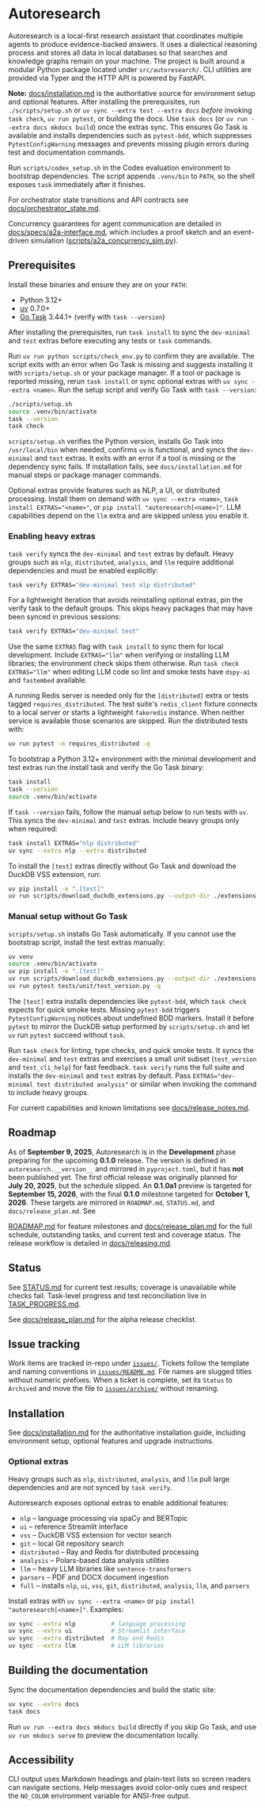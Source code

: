 # Autoresearch

Autoresearch is a local-first research assistant that coordinates multiple agents to
produce evidence-backed answers. It uses a dialectical reasoning process and stores all
data in local databases so that searches and knowledge graphs remain on your machine.
The project is built around a modular Python package located under `src/autoresearch/`.
CLI utilities are provided via Typer and the HTTP API is powered by FastAPI.

**Note:** [docs/installation.md](docs/installation.md) is the authoritative
source for environment setup and optional features. After installing the
prerequisites, run `./scripts/setup.sh` or `uv sync --extra test --extra docs`
*before* invoking `task check`, `uv run pytest`, or building the docs. Use
`task docs` (or `uv run --extra docs mkdocs build`) once the extras sync. This
ensures Go Task is available and installs dependencies such as `pytest-bdd`,
which suppresses `PytestConfigWarning` messages and prevents missing plugin
errors during test and documentation commands.

Run `scripts/codex_setup.sh` in the Codex evaluation environment to bootstrap
dependencies. The script appends `.venv/bin` to `PATH`, so the shell exposes
`task` immediately after it finishes.

For orchestrator state transitions and API contracts see
[docs/orchestrator_state.md](docs/orchestrator_state.md).

Concurrency guarantees for agent communication are detailed in
[docs/specs/a2a-interface.md](docs/specs/a2a-interface.md), which includes a
proof sketch and an event-driven simulation
([scripts/a2a_concurrency_sim.py](scripts/a2a_concurrency_sim.py)).

## Prerequisites

Install these binaries and ensure they are on your `PATH`:

- Python 3.12+
- [uv](https://github.com/astral-sh/uv) 0.7.0+
- [Go Task](https://taskfile.dev/) 3.44.1+ (verify with `task --version`)

After installing the prerequisites, run `task install` to sync the
`dev-minimal` and `test` extras before executing any tests or `task`
commands.

Run `uv run python scripts/check_env.py` to confirm they are available. The
script exits with an error when Go Task is missing and suggests installing it
with `scripts/setup.sh` or your package manager. If a tool or package is
reported missing, rerun `task install` or sync optional extras with
`uv sync --extra <name>`. Run the setup script and verify Go Task with
`task --version`:

```bash
./scripts/setup.sh
source .venv/bin/activate
task --version
task check
```

`scripts/setup.sh` verifies the Python version, installs Go Task into
`/usr/local/bin` when needed, confirms `uv` is functional, and syncs the
`dev-minimal` and `test` extras. It exits with an error if a tool is missing or
the dependency sync fails. If installation fails, see `docs/installation.md`
for manual steps or package manager commands.

Optional extras provide features such as NLP, a UI, or distributed
processing. Install them on demand with `uv sync --extra <name>`, `task
install EXTRAS="<name>"`, or `pip install "autoresearch[<name>]"`. LLM
capabilities depend on the `llm` extra and are skipped unless you enable it.

### Enabling heavy extras

`task verify` syncs the `dev-minimal` and `test` extras by default.
Heavy groups such as `nlp`, `distributed`, `analysis`, and `llm` require
additional dependencies and must be enabled explicitly:

```bash
task verify EXTRAS="dev-minimal test nlp distributed"
```

For a lightweight iteration that avoids reinstalling optional extras, pin the
verify task to the default groups. This skips heavy packages that may have been
synced in previous sessions:

```bash
task verify EXTRAS="dev-minimal test"
```

Use the same `EXTRAS` flag with `task install` to sync them for local
development. Include `EXTRAS="llm"` when verifying or installing LLM
libraries; the environment check skips them otherwise. Run `task check
EXTRAS="llm"` when editing LLM code so lint and smoke tests have
`dspy-ai` and `fastembed` available.

A running Redis server is needed only for the `[distributed]` extra or tests
tagged `requires_distributed`. The test suite's `redis_client` fixture connects
to a local server or starts a lightweight `fakeredis` instance. When neither
service is available those scenarios are skipped. Run the distributed tests
with:

```bash
uv run pytest -m requires_distributed -q
```

To bootstrap a Python 3.12+ environment with the minimal development and
test extras run the install task and verify the Go Task binary:

```bash
task install
task --version
source .venv/bin/activate
```

If `task --version` fails, follow the manual setup below to run tests with
`uv`. This syncs the `dev-minimal` and `test` extras. Include heavy groups
only when required:

```bash
task install EXTRAS="nlp distributed"
uv sync --extra nlp --extra distributed
```

To install the `[test]` extras directly without Go Task and download the DuckDB
VSS extension, run:

```bash
uv pip install -e ".[test]"
uv run scripts/download_duckdb_extensions.py --output-dir ./extensions
```

### Manual setup without Go Task

`scripts/setup.sh` installs Go Task automatically. If you cannot use the
bootstrap script, install the test extras manually:

```bash
uv venv
source .venv/bin/activate
uv pip install -e ".[test]"
uv run scripts/download_duckdb_extensions.py --output-dir ./extensions
uv run pytest tests/unit/test_version.py -q
```

The `[test]` extra installs dependencies like `pytest-bdd`, which `task check`
expects for quick smoke tests. Missing `pytest-bdd` triggers
`PytestConfigWarning` notices about undefined BDD markers. Install it before
`pytest` to mirror the DuckDB setup performed by `scripts/setup.sh` and let `uv`
run `pytest` succeed without `task`.

Run `task check` for linting, type checks, and quick smoke tests. It syncs the
`dev-minimal` and `test` extras and exercises a small unit subset
(`test_version` and `test_cli_help`) for fast feedback. `task verify` runs the
full suite and installs the `dev-minimal` and `test` extras by default.
Pass `EXTRAS="dev-minimal test distributed analysis"` or similar when invoking
the command to include heavy groups.

For current capabilities and known limitations see
[docs/release_notes.md](docs/release_notes.md).

## Roadmap

As of **September 9, 2025**, Autoresearch is in the **Development** phase
preparing for the upcoming **0.1.0** release. The version is defined in
`autoresearch.__version__` and mirrored in `pyproject.toml`, but it has
**not** been published yet. The first official release was originally
planned for **July 20, 2025**, but the schedule slipped. An
**0.1.0a1** preview is targeted for **September 15, 2026**, with
the final **0.1.0** milestone targeted for **October 1, 2026**. These
targets are mirrored in `ROADMAP.md`, `STATUS.md`, and
`docs/release_plan.md`. See

[ROADMAP.md](ROADMAP.md) for feature milestones and
[docs/release_plan.md](docs/release_plan.md) for the full schedule,
outstanding tasks, and current test and coverage status. The release
workflow is detailed in [docs/releasing.md](docs/releasing.md).

## Status

See [STATUS.md](STATUS.md) for current test results; coverage is unavailable
while checks fail.
Task-level progress and test reconciliation live in
[TASK_PROGRESS.md](TASK_PROGRESS.md).

See [docs/release_plan.md](docs/release_plan.md#alpha-release-checklist) for the
alpha release checklist.

## Issue tracking

Work items are tracked in-repo under [`issues/`](issues). Tickets follow
the template and naming conventions in
[`issues/README.md`](issues/README.md). File names are slugged titles
without numeric prefixes. When a ticket is complete, set its `Status` to
`Archived` and move the file to [`issues/archive/`](issues/archive)
without renaming.

## Installation

See [docs/installation.md](docs/installation.md) for the authoritative
installation guide, including environment setup, optional features and
upgrade instructions.

### Optional extras

Heavy groups such as `nlp`, `distributed`, `analysis`, and `llm` pull large
dependencies and are not synced by `task verify`.

Autoresearch exposes optional extras to enable additional features:

- `nlp` – language processing via spaCy and BERTopic
- `ui` – reference Streamlit interface
- `vss` – DuckDB VSS extension for vector search
- `git` – local Git repository search
- `distributed` – Ray and Redis for distributed processing
- `analysis` – Polars-based data analysis utilities
- `llm` – heavy LLM libraries like `sentence-transformers`
- `parsers` – PDF and DOCX document ingestion
- `full` – installs `nlp`, `ui`, `vss`, `git`, `distributed`,
  `analysis`, `llm`, and `parsers`

Install extras with `uv sync --extra <name>` or
`pip install "autoresearch[<name>]"`. Examples:

```bash
uv sync --extra nlp          # language processing
uv sync --extra ui           # Streamlit interface
uv sync --extra distributed  # Ray and Redis
uv sync --extra llm          # LLM libraries
```

## Building the documentation

Sync the documentation dependencies and build the static site:

```bash
uv sync --extra docs
task docs
```

Run `uv run --extra docs mkdocs build` directly if you skip Go Task, and use
`uv run mkdocs serve` to preview the documentation locally.

## Accessibility

CLI output uses Markdown headings and plain-text lists so screen readers can
navigate sections. Help messages avoid color-only cues and respect the
`NO_COLOR` environment variable for ANSI-free output.
